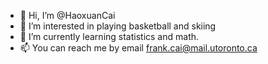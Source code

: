 - 👋 Hi, I’m @HaoxuanCai
- 👀 I’m interested in playing basketball and skiing
- 🌱 I’m currently learning statistics and math.
- 📫 You can reach me by email frank.cai@mail.utoronto.ca

<!---
HaoxuanCai/HaoxuanCai is a ✨ special ✨ repository because its `README.md` (this file) appears on your GitHub profile.
You can click the Preview link to take a look at your changes.
--->
